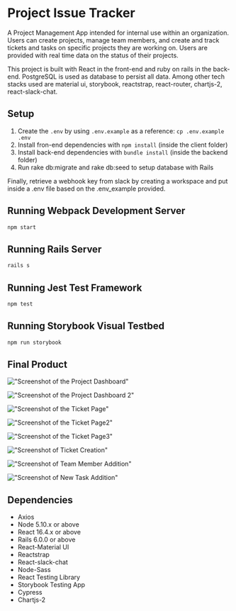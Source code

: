# Project Issue Tracker
A Project Management App intended for internal use within an organization. Users can create projects, manage team members, and create and track tickets and tasks on specific projects they are working on. Users are provided with real time data on the status of their projects. 

This project is built with React in the front-end and ruby on rails in the back-end. PostgreSQL is used as database to persist all data. Among other tech stacks used are material ui, storybook, reactstrap, react-router, chartjs-2, react-slack-chat.

## Setup

1. Create the `.env` by using `.env.example` as a reference: `cp .env.example .env`
2. Install fron-end dependencies with `npm install` (inside the client folder)
3. Install back-end dependencies with `bundle install` (inside the backend folder)
4. Run rake db:migrate and rake db:seed to setup database with Rails

Finally, retrieve a webhook key from slack by creating a workspace and put inside a .env file based on the .env_example provided.

## Running Webpack Development Server

```sh
npm start
```

## Running Rails Server

```sh
rails s
```

## Running Jest Test Framework

```sh
npm test
```

## Running Storybook Visual Testbed

```sh
npm run storybook
```

## Final Product

!["Screenshot of the Project Dashboard"](https://github.com/lateefazeez/project-issue-tracker/blob/master/client/src/images/Screen%20Shot%202021-12-01%20at%2012.32.40%20PM.png?raw=true)

!["Screenshot of the Project Dashboard 2"](https://github.com/lateefazeez/project-issue-tracker/blob/master/client/src/images/Screen%20Shot%202021-12-01%20at%2012.32.54%20PM.png?raw=true)

!["Screenshot of the Ticket Page"](https://github.com/lateefazeez/project-issue-tracker/blob/master/client/src/images/Screen%20Shot%202021-12-01%20at%2012.35.23%20PM.png?raw=true)

!["Screenshot of the Ticket Page2"](https://github.com/lateefazeez/project-issue-tracker/blob/master/client/src/images/Screen%20Shot%202021-12-01%20at%2012.35.39%20PM.png?raw=true)

!["Screenshot of the Ticket Page3"](https://github.com/lateefazeez/project-issue-tracker/blob/master/client/src/images/Screen%20Shot%202021-12-01%20at%2012.35.49%20PM.png?raw=true)

!["Screenshot of Ticket Creation"](https://github.com/lateefazeez/project-issue-tracker/blob/master/client/src/images/Screen%20Shot%202021-12-01%20at%2012.36.13%20PM.png?raw=true)

!["Screenshot of Team Member Addition"](https://github.com/lateefazeez/project-issue-tracker/blob/master/client/src/images/Screen%20Shot%202021-12-01%20at%2012.36.21%20PM.png?raw=true)

!["Screenshot of New Task Addition"](https://github.com/lateefazeez/project-issue-tracker/blob/master/client/src/images/Screen%20Shot%202021-12-01%20at%2012.36.25%20PM.png?raw=true)



## Dependencies

- Axios
- Node 5.10.x or above
- React 16.4.x or above
- Rails 6.0.0 or above
- React-Material UI
- Reactstrap
- React-slack-chat
- Node-Sass
- React Testing Library
- Storybook Testing App
- Cypress
- Chartjs-2
